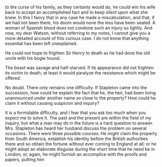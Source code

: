 to the curse of his family, as they certainly would do, he could win his
wife back to accept an accomplished fact and to keep silent upon what
she knew. In this I fancy that in any case he made a miscalculation, and
that, if we had not been there, his doom would none the less have been
sealed. A woman of Spanish blood does not condone such an injury so
lightly. And now, my dear Watson, without referring to my notes, I
cannot give you a more detailed account of this curious case. I do not
know that anything essential has been left unexplained.

He could not hope to frighten Sir Henry to death as he had done the
old uncle with his bogie hound.

The beast was savage and half-starved. If its appearance did not
frighten its victim to death, at least it would paralyze the resistance
which might be offered.

No doubt. There only remains one difficulty. If Stapleton came into
the succession, how could he explain the fact that he, the heir, had
been living unannounced under another name so close to the property? How
could he claim it without causing suspicion and inquiry?

It is a formidable difficulty, and I fear that you ask too much when
you expect me to solve it. The past and the present are within the field
of my inquiry, but what a man may do in the future is a hard question to
answer. Mrs. Stapleton has heard her husband discuss the problem on
several occasions. There were three possible courses. He might claim the
property from South America, establish his identity before the British
authorities there and so obtain the fortune without ever coming to
England at all; or he might adopt an elaborate disguise during the short
time that he need be in London; or, again, he might furnish an
accomplice with the proofs and papers, putting him
